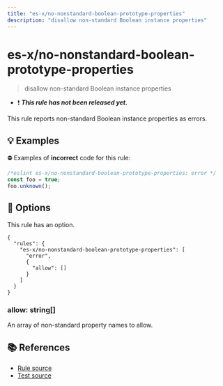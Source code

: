 ```yaml
---
title: "es-x/no-nonstandard-boolean-prototype-properties"
description: "disallow non-standard Boolean instance properties"
---
```


# es-x/no-nonstandard-boolean-prototype-properties
> disallow non-standard Boolean instance properties

- ❗ <badge text="This rule has not been released yet." vertical="middle" type="error"> ***This rule has not been released yet.*** </badge>

This rule reports non-standard Boolean instance properties as errors.

## 💡 Examples

⛔ Examples of **incorrect** code for this rule:

<eslint-playground type="bad">

```js
/*eslint es-x/no-nonstandard-boolean-prototype-properties: error */
const foo = true;
foo.unknown();
```

</eslint-playground>

## 🔧 Options

This rule has an option.

```jsonc
{
  "rules": {
    "es-x/no-nonstandard-boolean-prototype-properties": [
      "error",
      {
        "allow": []
      }
    ]
  }
}
```

### allow: string[]

An array of non-standard property names to allow.

## 📚 References

- [Rule source](https://github.com/eslint-community/eslint-plugin-es-x/blob/master/lib/rules/no-nonstandard-boolean-prototype-properties.js)
- [Test source](https://github.com/eslint-community/eslint-plugin-es-x/blob/master/tests/lib/rules/no-nonstandard-boolean-prototype-properties.js)
